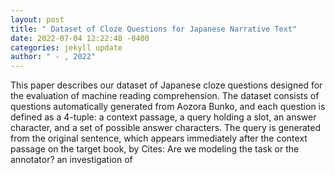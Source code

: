```yaml
--- 
layout: post 
title: " Dataset of Cloze Questions for Japanese Narrative Text" 
date: 2022-07-04 12:22:48 -0400 
categories: jekyll update 
author: " - , 2022" 
--- 
```

 This paper describes our dataset of Japanese cloze questions designed for the evaluation of machine reading comprehension. The dataset consists of questions automatically generated from Aozora Bunko, and each question is defined as a 4-tuple: a context passage, a query holding a slot, an answer character, and a set of possible answer characters. The query is generated from the original sentence, which appears immediately after the context passage on the target book, by Cites: Are we modeling the task or the annotator? an investigation of